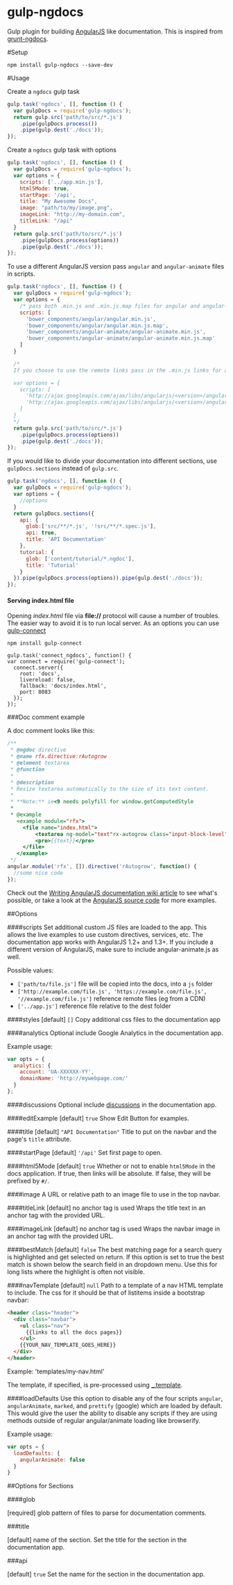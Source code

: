 gulp-ngdocs
===========

Gulp plugin for building [AngularJS](http://docs.angularjs.org) like documentation. This is inspired from [grunt-ngdocs](https://www.npmjs.org/package/grunt-ngdocs).

#Setup

`npm install gulp-ngdocs --save-dev`

#Usage

Create a `ngdocs` gulp task

```js
gulp.task('ngdocs', [], function () {
  var gulpDocs = require('gulp-ngdocs');
  return gulp.src('path/to/src/*.js')
    .pipe(gulpDocs.process())
    .pipe(gulp.dest('./docs'));
});
```
Create a `ngdocs` gulp task with options

```js
gulp.task('ngdocs', [], function () {
  var gulpDocs = require('gulp-ngdocs');
  var options = {
    scripts: ['../app.min.js'],
    html5Mode: true,
    startPage: '/api',
    title: "My Awesome Docs",
    image: "path/to/my/image.png",
    imageLink: "http://my-domain.com",
    titleLink: "/api"
  }
  return gulp.src('path/to/src/*.js')
    .pipe(gulpDocs.process(options))
    .pipe(gulp.dest('./docs'));
});
```

To use a different AngularJS version pass `angular` and `angular-animate` files in scripts.

```js
gulp.task('ngdocs', [], function () {
  var gulpDocs = require('gulp-ngdocs');
  var options = {
    /* pass both .min.js and .min.js.map files for angular and angular-animate */
    scripts: [
      'bower_components/angular/angular.min.js',
      'bower_components/angular/angular.min.js.map',
      'bower_components/angular-animate/angular-animate.min.js',
      'bower_components/angular-animate/angular-animate.min.js.map'
    ]
  }

  /*
  If you choose to use the remote links pass in the .min.js links for angular and angular-animate

  var options = {
    scripts: [
      'http://ajax.googleapis.com/ajax/libs/angularjs/<version>/angular.min.js',
      'http://ajax.googleapis.com/ajax/libs/angularjs/<version>/angular-animate.min.js'
    ]
  }
  */
  return gulp.src('path/to/src/*.js')
    .pipe(gulpDocs.process(options))
    .pipe(gulp.dest('./docs'));
});
```

If you would like to divide your documentation into different sections, use `gulpDocs.sections` instead of `gulp.src`.

```js
gulp.task('ngdocs', [], function () {
  var gulpDocs = require('gulp-ngdocs');
  var options = {
    //options
  }
  return gulpDocs.sections({
    api: {
      glob:['src/**/*.js', '!src/**/*.spec.js'],
      api: true,
      title: 'API Documentation'
    },
    tutorial: {
      glob: ['content/tutorial/*.ngdoc'],
      title: 'Tutorial'
    }
  }).pipe(gulpDocs.process(options)).pipe(gulp.dest('./docs'));
});
```
#### Serving index.html file

Opening *index.html* file via **file://** protocol will cause a number of troubles.
The easier way to avoid it is to run local server.
As an options you can use [gulp-connect](https://www.npmjs.com/package/gulp-connect)
```
npm install gulp-connect
```

```
gulp.task('connect_ngdocs', function() {
var connect = require('gulp-connect');
  connect.server({
    root: 'docs',
    livereload: false,
    fallback: 'docs/index.html',
    port: 8083
  });
});
```

###Doc comment example

A doc comment looks like this:
```js
/**
 * @ngdoc directive
 * @name rfx.directive:rAutogrow
 * @element textarea
 * @function
 *
 * @description
 * Resize textarea automatically to the size of its text content.
 *
 * **Note:** ie<9 needs polyfill for window.getComputedStyle
 *
 * @example
   <example module="rfx">
     <file name="index.html">
         <textarea ng-model="text"rx-autogrow class="input-block-level"></textarea>
         <pre>{{text}}</pre>
     </file>
   </example>
 */
angular.module('rfx', []).directive('rAutogrow', function() {
  //some nice code
});
```

Check out the [Writing AngularJS documentation wiki article](https://github.com/angular/angular.js/wiki/Writing-AngularJS-Documentation) to see what's possible,
or take a look at the [AngularJS source code](https://github.com/angular/angular.js/tree/master/src/ng) for more examples.

##Options

####scripts
Set additional custom JS files are loaded to the app. This allows the live examples to use custom directives, services, etc. The documentation app works with AngularJS 1.2+ and 1.3+. If you include a different version of AngularJS, make sure to include angular-animate.js as well.

Possible values:

  - `['path/to/file.js']` file will be copied into the docs, into a `js` folder
  - `['http://example.com/file.js', 'https://example.com/file.js', '//example.com/file.js']` reference remote files (eg from a CDN)
  - `['../app.js']` reference file relative to the dest folder

####styles
[default] `[]`
Copy additional css files to the documentation app

####analytics
Optional include Google Analytics in the documentation app.

Example usage:

```js
var opts = {
  analytics: {
    account: 'UA-XXXXXX-YY',
    domainName: 'http://mywebpage.com/'
  }
};
```

####discussions
Optional include [discussions](http://disqus.com) in the documentation app.

####editExample
[default] `true`
Show Edit Button for examples.

####title
[default] `"API Documentation"`
Title to put on the navbar and the page's `title` attribute.

####startPage
[default] `'/api'`
Set first page to open.

####html5Mode
[default] `true`
Whether or not to enable `html5Mode` in the docs application.  If true, then links will be absolute.  If false, they will be prefixed by `#/`.

####image
A URL or relative path to an image file to use in the top navbar.

####titleLink
[default] no anchor tag is used
Wraps the title text in an anchor tag with the provided URL.

####imageLink
[default] no anchor tag is used
Wraps the navbar image in an anchor tag with the provided URL.

####bestMatch
[default] `false`
The best matching page for a search query is highlighted and get selected on return.
If this option is set to true the best match is shown below the search field in an dropdown menu. Use this for long lists where the highlight is often not visible.

####navTemplate
[default] `null`
Path to a template of a nav HTML template to include.  The css for it
should be that of listitems inside a bootstrap navbar:
```html
<header class="header">
  <div class="navbar">
    <ul class="nav">
      {{links to all the docs pages}}
    </ul>
    {{YOUR_NAV_TEMPLATE_GOES_HERE}}
  </div>
</header>
```
Example: 'templates/my-nav.html'

The template, if specified, is pre-processed using [_.template](http://lodash.com/docs#template).

####loadDefaults
Use this option to disable any of the four scripts `angular`, `angularAnimate`, `marked`, and `prettify` (google) which are loaded by default. This would give the user the ability to disable any scripts if they are using methods outside of regular angular/animate loading like browserify.

Example usage:
```js
var opts = {
  loadDefaults: {
    angularAnimate: false
  }
}
```

##Options for Sections

####glob

[required] glob pattern of files to parse for documentation comments.

###title

[default] name of the section. Set the title for the section in the documentation app.

###api

[default] `true` Set the name for the section in the documentation app.
